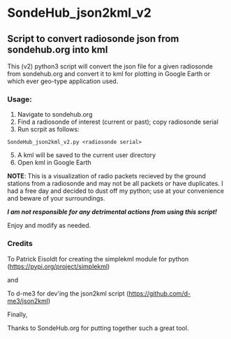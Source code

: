 # SondeHub_json2kml_v2
## Script to convert radiosonde json from sondehub.org into kml

This (v2) python3 script will convert the json file for a given radiosonde from sondehub.org and convert it to kml for plotting in Google Earth or which ever geo-type application used.

### Usage:
1) Navigate to sondehub.org
2) Find a radiosonde of interest (current or past); copy radiosonde serial
4) Run scrpit as follows:
```
SondeHub_json2kml_v2.py <radiosonde serial>
```
5) A kml will be saved to the current user directory
7) Open kml in Google Earth

**NOTE**: This is a visualization of radio packets recieved by the ground stations from a radiosonde and may not be all packets or have duplicates.  I had a free day and decided to dust off my python; use at your convenience and beware of your surroundings. 

**_I am not responsible for any detrimental actions from using this script!_**

Enjoy and modify as needed.

### Credits
To Patrick Eisoldt for creating the simplekml module for python (https://pypi.org/project/simplekml)

and

To d-me3 for dev'ing the json2kml script (https://github.com/d-me3/json2kml)

Finally,

Thanks to SondeHub.org for putting together such a great tool.
